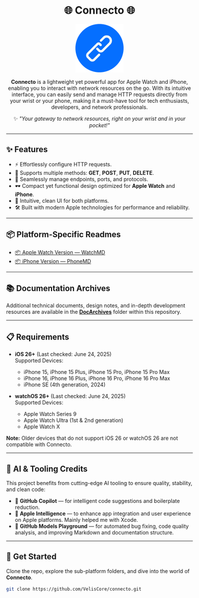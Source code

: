 <!-- Main README.md -->

<div align="center">

# 🌐 Connecto 🌐  

<img src="https://github.com/wfxey/wfxey/blob/main/6.png?raw=true" alt="Connecto Logo" width="130">

**Connecto** is a lightweight yet powerful app for Apple Watch and iPhone, enabling you to interact with network resources on the go. With its intuitive interface, you can easily send and manage HTTP requests directly from your wrist or your phone, making it a must-have tool for tech enthusiasts, developers, and network professionals.

✨ *"Your gateway to network resources, right on your wrist and in your pocket!"*

</div>

---

## ✨ Features

- ⚡ Effortlessly configure HTTP requests.  
- 🔄 Supports multiple methods: **GET**, **POST**, **PUT**, **DELETE**.  
- 🔌 Seamlessly manage endpoints, ports, and protocols.  
- 🕶️ Compact yet functional design optimized for **Apple Watch** and **iPhone**.  
- 🎨 Intuitive, clean UI for both platforms.  
- 🛠️ Built with modern Apple technologies for performance and reliability.  

---

## 📦 Platform-Specific Readmes

- [📦 Apple Watch Version — WatchMD](./WatchMD/README.md)  
- [📦 iPhone Version — PhoneMD](./PhoneMD/README.md)  

---

## 📚 Documentation Archives

Additional technical documents, design notes, and in-depth development resources are available in the [**DocArchives**](./DocArchives) folder within this repository.  

---

## 📋 Requirements

- **iOS 26+** (Last checked: June 24, 2025)  
  Supported Devices:  
  - iPhone 15, iPhone 15 Plus, iPhone 15 Pro, iPhone 15 Pro Max  
  - iPhone 16, iPhone 16 Plus, iPhone 16 Pro, iPhone 16 Pro Max  
  - iPhone SE (4th generation, 2024)  

- **watchOS 26+** (Last checked: June 24, 2025)  
  Supported Devices:  
  - Apple Watch Series 9  
  - Apple Watch Ultra (1st & 2nd generation)  
  - Apple Watch X  

**Note:** Older devices that do not support iOS 26 or watchOS 26 are not compatible with Connecto.  

---

## 🧠 AI & Tooling Credits

This project benefits from cutting-edge AI tooling to ensure quality, stability, and clean code:

- 🤖 **GitHub Copilot** — for intelligent code suggestions and boilerplate reduction.  
- 🍏 **Apple Intelligence** — to enhance app integration and user experience on Apple platforms. Mainly helped me with Xcode.  
- 🧩 **GitHub Models Playground** — for automated bug fixing, code quality analysis, and improving Markdown and documentation structure.  

---

## 🚀 Get Started

Clone the repo, explore the sub-platform folders, and dive into the world of **Connecto**.  

```bash
git clone https://github.com/VelisCore/connecto.git
```

